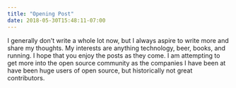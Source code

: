 ```yaml
---
title: "Opening Post"
date: 2018-05-30T15:48:11-07:00
---
```


I generally don't write a whole lot now, but I always aspire to write more and share my thoughts.
My interests are anything technology, beer, books, and running.  I hope that you enjoy
the posts as they come.  I am attempting to get more into the open source community
as the companies I have been at have been huge users of open source, but historically
not great contributors.
